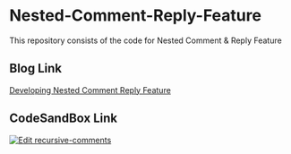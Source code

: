 # Nested-Comment-Reply-Feature
This repository consists of the code for Nested Comment & Reply Feature


## Blog Link
[Developing Nested Comment Reply Feature](https://jaynil-gaglani.hashnode.dev/infinitely-nested-comment-reply-feature)

## CodeSandBox Link
[![Edit recursive-comments](https://codesandbox.io/static/img/play-codesandbox.svg)](https://codesandbox.io/s/recursive-comments-oz4r26?fontsize=14&hidenavigation=1&theme=dark)
